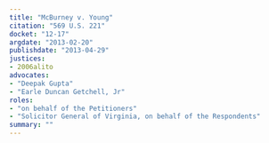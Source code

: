 ```yaml
---
title: "McBurney v. Young"
citation: "569 U.S. 221"
docket: "12-17"
argdate: "2013-02-20"
publishdate: "2013-04-29"
justices:
- 2006alito
advocates:
- "Deepak Gupta"
- "Earle Duncan Getchell, Jr"
roles:
- "on behalf of the Petitioners"
- "Solicitor General of Virginia, on behalf of the Respondents"
summary: ""
---
```


